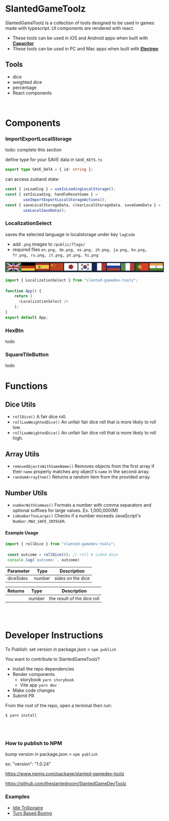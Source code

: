 # SlantedGameToolz


SlantedGameToolz is a collection of tools designed to be used in games made with typescript. UI components are rendered with react. 
 

- These tools can be used in iOS and Android apps when built with [**Capacitor**](https://capacitorjs.com/)
- These tools can be used in PC and Mac apps when built with [**Electron**](https://www.electronjs.org/)


## Tools  

- dice
- weighted dice
- percentage
- React components

<br/> 

# Components

### ImportExportLocalStorage

todo: complete this section

define type for your SAVE data in `SAVE_KEYS.ts`

``` typescript 
export type SAVE_DATA = { id: string };
```

can access zustand state:
``` typescript 
const { isLoading } = useIsLoadingLocalStorage();
const { setIsLoading, handleResetGame } =
		useImportExportLocalStorageActions();
const { saveLocalStorageData, clearLocalStorageData, saveGameData } =
		useLocalSaveData();
```

### LocalizationSelect

saves the selected language in localstorage under key `lagCode`

- add `.png` images to `/public/flags/`
- required files `en.png, de.png, es.png, zh.png, ja.png, ko.png, fr.png, ru.png, it.png, pt.png, hi.png`
  

![LocalizationSelect](/public/marketingImages/LocalizationSelect.png)

```typescript 
import { LocalizationSelect } from "slanted-gamedev-toolz";

function App() {
	return (
	  <LocalizationSelect />
	);
}
export default App;
```

### HexBtn
todo
### SquareTileButton
todo

# Functions

## Dice Utils
 - `rollDice()` A fair dice roll.
 - `rollLowWeightedDice()` An unfair fair dice roll that is more likely to roll low.
 - `rollLowWeightedDice()` An unfair fair dice roll that is more likely to roll high.

## Array Utils
 - `removeObjectsWithSameName()` Removes objects from the first array if their `name` property matches any object's `name` in the second array.
 - `randomArrayItem()` Returns a random item from the provided array.

## Number Utils
- `numberWithCommas()` Formats a number with comma separators and optional suffixes for large values. Ex. 1,000,000(M)
- `isNumberTooLarge()` Checks if a number exceeds JavaScript's `Number.MAX_SAFE_INTEGER`.

#### Example Usage

```typescript 
import { rollDice } from "slanted-gamedev-toolz";

 const outcome = rollDice(6); // roll 6 sided dice
 console.log(`outcome:`, outcome)
```

| Parameter | Type | Description                     |
| - | - | - |
| diceSides | number | sides on the dice |

| Returns  | Type | Description                 |
| - |- | - |
|   | number | the result of the dice roll |

</br></br>

# Developer Instructions
To Publish:
set version in package.json > `npm publish`

You want to contribute to SlantedGameToolz?
- Install the repo dependencies
- Render components
  - storybook `yarn storybook`
  - Vite app `yarn dev`
- Make code changes
- Submit PR


From the root of the repo, open a terminal then run:

```
$ yarn install
```

</br></br>

### How to publish to NPM
bump version in package.json > `npm publish`

ex: "version": "1.0.24"

https://www.npmjs.com/package/slanted-gamedev-toolz

https://github.com/theslantedroom/SlantedGameDevToolz
### Examples

- [Idle Trillionaire](https://www.idletrillionaire.com/)
- [Turn Based Boxing](https://www.hbcboxing.online/)
